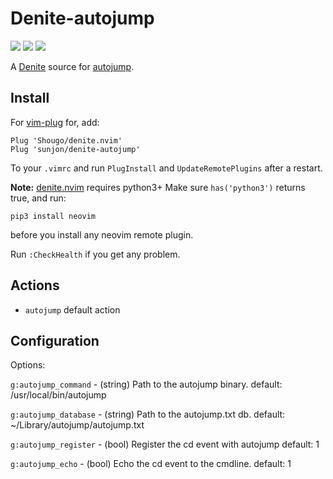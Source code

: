 # Denite-autojump

[![](http://img.shields.io/github/issues/sunjon/denite-autojump.svg)](https://github.com/sunjon/denite-autojump/issues)
[![](http://img.shields.io/badge/license-MIT-blue.svg)](LICENSE)
[![](https://img.shields.io/badge/doc-%3Ah%20denite--autojump.txt-red.svg)](doc/denite-autojump.txt)

A [Denite](https://github.com/Shougo/denite.nvim) source for [autojump](https://github.com/wting/autojump).

## Install

For [vim-plug](https://github.com/junegunn/vim-plug) for, add:

    Plug 'Shougo/denite.nvim'
    Plug 'sunjon/denite-autojump'

To your `.vimrc` and run `PlugInstall` and `UpdateRemotePlugins` after
a restart.

**Note:** [denite.nvim](https://github.com/Shougo/denite.nvim) requires python3+
Make sure `has('python3')` returns true, and run:

    pip3 install neovim

before you install any neovim remote plugin.

Run `:CheckHealth` if you get any problem.

## Actions

* `autojump` default action

## Configuration

Options:

`g:autojump_command`      - (string) Path to the autojump binary.
                          default: /usr/local/bin/autojump

`g:autojump_database`     - (string) Path to the autojump.txt db.
                          default: ~/Library/autojump/autojump.txt

`g:autojump_register`     - (bool) Register the cd event with autojump
                          default: 1

`g:autojump_echo`         - (bool) Echo the cd event to the cmdline.
                          default: 1
